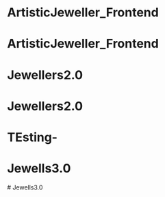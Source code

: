 # ArtisticJeweller_Frontend
# ArtisticJeweller_Frontend
# Jewellers2.0
# Jewellers2.0
# TEsting-
# Jewells3.0
#   J e w e l l s 3 . 0  
 